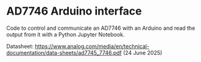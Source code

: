 # AD7746 Arduino interface
Code to control and communicate an AD7746 with an Arduino and read the output from it with a Python Jupyter Notebook.

Datasheet: https://www.analog.com/media/en/technical-documentation/data-sheets/ad7745_7746.pdf (24 June 2025)
